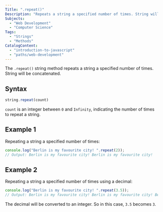 ```yaml
---
Title: ".repeat()"
Description: "Repeats a string a specified number of times. String will be concatenated."
Subjects:
  - "Web Development"
  - "Computer Science"
Tags:
  - "Strings"
  - "Methods"
CatalogContent:
  - "introduction-to-javascript"
  - "paths/web-development"
---
```




The `.repeat()` string method repeats a string a specified number of times. String will be concatenated.

## Syntax

```js
string.repeat(count)
```

`count` is an integer between `0` and `Infinity`, indicating the number of times to repeat a string.

## Example 1

Repeating a string a specified number of times:

```js
console.log("Berlin is my favourite city! ".repeat(2));
// Output: Berlin is my favourite city! Berlin is my favourite city!
```

## Example 2

Repeating a string a specified number of times using a decimal: 

```js
console.log("Berlin is my favourite city! ".repeat(3.5));
// Output: Berlin is my favourite city! Berlin is my favourite city! Berlin is my favourite city! 
```

The decimal will be converted to an integer. So in this case, `3.5` becomes `3`.
